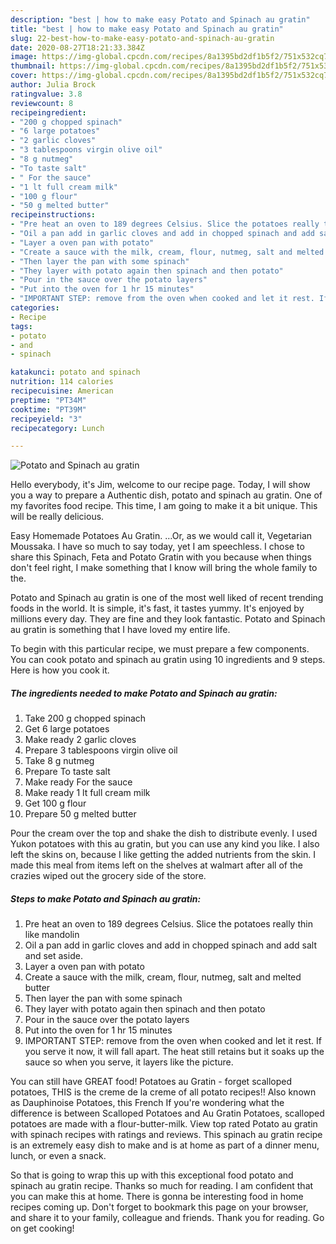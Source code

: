 ```yaml
---
description: "best | how to make easy Potato and Spinach au gratin"
title: "best | how to make easy Potato and Spinach au gratin"
slug: 22-best-how-to-make-easy-potato-and-spinach-au-gratin
date: 2020-08-27T18:21:33.384Z
image: https://img-global.cpcdn.com/recipes/8a1395bd2df1b5f2/751x532cq70/potato-and-spinach-au-gratin-recipe-main-photo.jpg
thumbnail: https://img-global.cpcdn.com/recipes/8a1395bd2df1b5f2/751x532cq70/potato-and-spinach-au-gratin-recipe-main-photo.jpg
cover: https://img-global.cpcdn.com/recipes/8a1395bd2df1b5f2/751x532cq70/potato-and-spinach-au-gratin-recipe-main-photo.jpg
author: Julia Brock
ratingvalue: 3.8
reviewcount: 8
recipeingredient:
- "200 g chopped spinach"
- "6 large potatoes"
- "2 garlic cloves"
- "3 tablespoons virgin olive oil"
- "8 g nutmeg"
- "To taste salt"
- " For the sauce"
- "1 lt full cream milk"
- "100 g flour"
- "50 g melted butter"
recipeinstructions:
- "Pre heat an oven to 189 degrees Celsius. Slice the potatoes really thin like mandolin"
- "Oil a pan add in garlic cloves and add in chopped spinach and add salt and set aside."
- "Layer a oven pan with potato"
- "Create a sauce with the milk, cream, flour, nutmeg, salt and melted butter"
- "Then layer the pan with some spinach"
- "They layer with potato again then spinach and then potato"
- "Pour in the sauce over the potato layers"
- "Put into the oven for 1 hr 15 minutes"
- "IMPORTANT STEP: remove from the oven when cooked and let it rest. If you serve it now, it will fall apart. The heat still retains but it soaks up the sauce so when you serve, it layers like the picture."
categories:
- Recipe
tags:
- potato
- and
- spinach

katakunci: potato and spinach 
nutrition: 114 calories
recipecuisine: American
preptime: "PT34M"
cooktime: "PT39M"
recipeyield: "3"
recipecategory: Lunch

---
```



![Potato and Spinach au gratin](https://img-global.cpcdn.com/recipes/8a1395bd2df1b5f2/751x532cq70/potato-and-spinach-au-gratin-recipe-main-photo.jpg)

Hello everybody, it's Jim, welcome to our recipe page. Today, I will show you a way to prepare a Authentic dish, potato and spinach au gratin. One of my favorites food recipe. This time, I am going to make it a bit unique. This will be really delicious.

Easy Homemade Potatoes Au Gratin. …Or, as we would call it, Vegetarian Moussaka. I have so much to say today, yet I am speechless. I chose to share this Spinach, Feta and Potato Gratin with you because when things don&#39;t feel right, I make something that I know will bring the whole family to the.

Potato and Spinach au gratin is one of the most well liked of recent trending foods in the world. It is simple, it's fast, it tastes yummy. It's enjoyed by millions every day. They are fine and they look fantastic. Potato and Spinach au gratin is something that I have loved my entire life.


To begin with this particular recipe, we must prepare a few components. You can cook potato and spinach au gratin using 10 ingredients and 9 steps. Here is how you cook it.

<!--inarticleads1-->

##### The ingredients needed to make Potato and Spinach au gratin:

1. Take 200 g chopped spinach
1. Get 6 large potatoes
1. Make ready 2 garlic cloves
1. Prepare 3 tablespoons virgin olive oil
1. Take 8 g nutmeg
1. Prepare To taste salt
1. Make ready  For the sauce
1. Make ready 1 lt full cream milk
1. Get 100 g flour
1. Prepare 50 g melted butter


Pour the cream over the top and shake the dish to distribute evenly. I used Yukon potatoes with this au gratin, but you can use any kind you like. I also left the skins on, because I like getting the added nutrients from the skin. I made this meal from items left on the shelves at walmart after all of the crazies wiped out the grocery side of the store. 

<!--inarticleads2-->

##### Steps to make Potato and Spinach au gratin:

1. Pre heat an oven to 189 degrees Celsius. Slice the potatoes really thin like mandolin
1. Oil a pan add in garlic cloves and add in chopped spinach and add salt and set aside.
1. Layer a oven pan with potato
1. Create a sauce with the milk, cream, flour, nutmeg, salt and melted butter
1. Then layer the pan with some spinach
1. They layer with potato again then spinach and then potato
1. Pour in the sauce over the potato layers
1. Put into the oven for 1 hr 15 minutes
1. IMPORTANT STEP: remove from the oven when cooked and let it rest. If you serve it now, it will fall apart. The heat still retains but it soaks up the sauce so when you serve, it layers like the picture.


You can still have GREAT food! Potatoes au Gratin - forget scalloped potatoes, THIS is the creme de la creme of all potato recipes!! Also known as Dauphinoise Potatoes, this French If you&#39;re wondering what the difference is between Scalloped Potatoes and Au Gratin Potatoes, scalloped potatoes are made with a flour-butter-milk. View top rated Potato au gratin with spinach recipes with ratings and reviews. This spinach au gratin recipe is an extremely easy dish to make and is at home as part of a dinner menu, lunch, or even a snack. 

So that is going to wrap this up with this exceptional food potato and spinach au gratin recipe. Thanks so much for reading. I am confident that you can make this at home. There is gonna be interesting food in home recipes coming up. Don't forget to bookmark this page on your browser, and share it to your family, colleague and friends. Thank you for reading. Go on get cooking!
